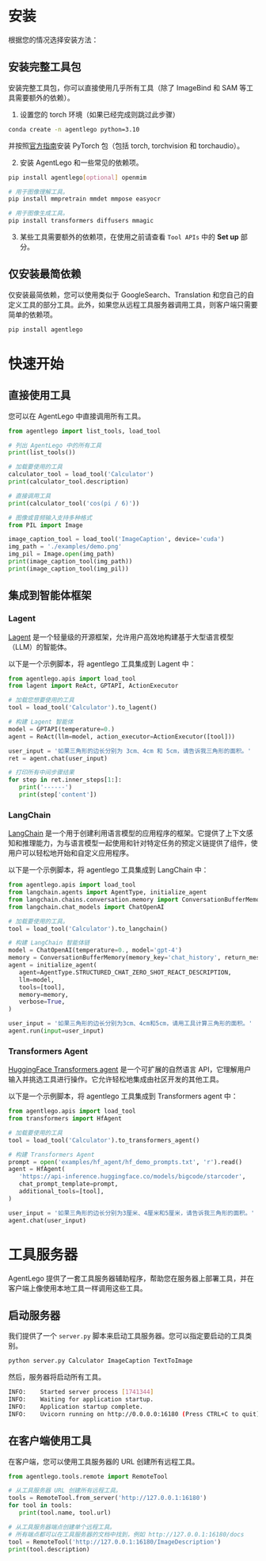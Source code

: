 # 安装

根据您的情况选择安装方法：

## 安装完整工具包

安装完整工具包，你可以直接使用几乎所有工具（除了 ImageBind 和 SAM 等工具需要额外的依赖）。

1. 设置您的 torch 环境（如果已经完成则跳过此步骤）

```bash
conda create -n agentlego python=3.10
```

并按照[官方指南](https://pytorch.org/get-started/locally/#start-locally)安装 PyTorch 包（包括 torch,
torchvision 和 torchaudio）。

2. 安装 AgentLego 和一些常见的依赖项。

```bash
pip install agentlego[optional] openmim

# 用于图像理解工具。
pip install mmpretrain mmdet mmpose easyocr

# 用于图像生成工具。
pip install transformers diffusers mmagic
```

3. 某些工具需要额外的依赖项，在使用之前请查看 `Tool APIs` 中的 **Set up** 部分。

## 仅安装最简依赖

仅安装最简依赖，您可以使用类似于 GoogleSearch、Translation 和您自己的自定义工具的部分工具。此外，如果您从远程工具服务器调用工具，则客户端只需要简单的依赖项。

```bash
pip install agentlego
```

# 快速开始

## 直接使用工具

您可以在 AgentLego 中直接调用所有工具。

```Python
from agentlego import list_tools, load_tool

# 列出 AgentLego 中的所有工具
print(list_tools())

# 加载要使用的工具
calculator_tool = load_tool('Calculator')
print(calculator_tool.description)

# 直接调用工具
print(calculator_tool('cos(pi / 6)'))

# 图像或音频输入支持多种格式
from PIL import Image

image_caption_tool = load_tool('ImageCaption', device='cuda')
img_path = './examples/demo.png'
img_pil = Image.open(img_path)
print(image_caption_tool(img_path))
print(image_caption_tool(img_pil))
```

## 集成到智能体框架

### Lagent

[Lagent](https://github.com/InternLM/lagent) 是一个轻量级的开源框架，允许用户高效地构建基于大型语言模型（LLM）的智能体。

以下是一个示例脚本，将 agentlego 工具集成到 Lagent 中：

```python
from agentlego.apis import load_tool
from lagent import ReAct, GPTAPI, ActionExecutor

# 加载您想要使用的工具
tool = load_tool('Calculator').to_lagent()

# 构建 Lagent 智能体
model = GPTAPI(temperature=0.)
agent = ReAct(llm=model, action_executor=ActionExecutor([tool]))

user_input = '如果三角形的边长分别为 3cm、4cm 和 5cm，请告诉我三角形的面积。'
ret = agent.chat(user_input)

# 打印所有中间步骤结果
for step in ret.inner_steps[1:]:
   print('------')
   print(step['content'])
```

### LangChain

[LangChain](https://python.langchain.com/docs/get_started/introduction) 是一个用于创建利用语言模型的应用程序的框架。它提供了上下文感知和推理能力，为与语言模型一起使用和针对特定任务的预定义链提供了组件，使用户可以轻松地开始和自定义应用程序。

以下是一个示例脚本，将 agentlego 工具集成到 LangChain 中：

```python
from agentlego.apis import load_tool
from langchain.agents import AgentType, initialize_agent
from langchain.chains.conversation.memory import ConversationBufferMemory
from langchain.chat_models import ChatOpenAI

# 加载要使用的工具。
tool = load_tool('Calculator').to_langchain()

# 构建 LangChain 智能体链
model = ChatOpenAI(temperature=0., model='gpt-4')
memory = ConversationBufferMemory(memory_key='chat_history', return_messages=True)
agent = initialize_agent(
   agent=AgentType.STRUCTURED_CHAT_ZERO_SHOT_REACT_DESCRIPTION,
   llm=model,
   tools=[tool],
   memory=memory,
   verbose=True,
)

user_input = '如果三角形的边长分别为3cm、4cm和5cm，请用工具计算三角形的面积。'
agent.run(input=user_input)
```

### Transformers Agent

[HuggingFace Transformers agent](https://huggingface.co/docs/transformers/transformers_agents) 是一个可扩展的自然语言 API，它理解用户输入并挑选工具进行操作。它允许轻松地集成由社区开发的其他工具。

以下是一个示例脚本，将 agentlego 工具集成到 Transformers agent 中：

```python
from agentlego.apis import load_tool
from transformers import HfAgent

# 加载要使用的工具
tool = load_tool('Calculator').to_transformers_agent()

# 构建 Transformers Agent
prompt = open('examples/hf_agent/hf_demo_prompts.txt', 'r').read()
agent = HfAgent(
   'https://api-inference.huggingface.co/models/bigcode/starcoder',
   chat_prompt_template=prompt,
   additional_tools=[tool],
)

user_input = '如果三角形的边长分别为3厘米、4厘米和5厘米，请告诉我三角形的面积。'
agent.chat(user_input)
```

# 工具服务器

AgentLego 提供了一套工具服务器辅助程序，帮助您在服务器上部署工具，并在客户端上像使用本地工具一样调用这些工具。

## 启动服务器

我们提供了一个 `server.py` 脚本来启动工具服务器。您可以指定要启动的工具类别。

```bash
python server.py Calculator ImageCaption TextToImage
```

然后，服务器将启动所有工具。

```bash
INFO:    Started server process [1741344]
INFO:    Waiting for application startup.
INFO:    Application startup complete.
INFO:    Uvicorn running on http://0.0.0.0:16180 (Press CTRL+C to quit)
```

## 在客户端使用工具

在客户端，您可以使用工具服务器的 URL 创建所有远程工具。

```python
from agentlego.tools.remote import RemoteTool

# 从工具服务器 URL 创建所有远程工具。
tools = RemoteTool.from_server('http://127.0.0.1:16180')
for tool in tools:
   print(tool.name, tool.url)

# 从工具服务器端点创建单个远程工具。
# 所有端点都可以在工具服务器的文档中找到，例如 http://127.0.0.1:16180/docs
tool = RemoteTool('http://127.0.0.1:16180/ImageDescription')
print(tool.description)
```
